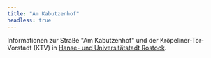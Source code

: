 ```yaml
---
title: "Am Kabutzenhof"
headless: true
---
```


Informationen zur Straße "Am Kabutzenhof" und der Kröpeliner-Tor-Vorstadt (KTV) in [Hanse- und Universitätstadt Rostock](https://rostock.de).
